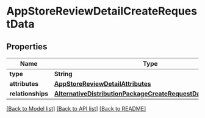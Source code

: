 # AppStoreReviewDetailCreateRequestData

## Properties
Name | Type | Description | Notes
------------ | ------------- | ------------- | -------------
**type** | **String** |  | 
**attributes** | [**AppStoreReviewDetailAttributes**](AppStoreReviewDetailAttributes.md) |  | [optional] 
**relationships** | [**AlternativeDistributionPackageCreateRequestDataRelationships**](AlternativeDistributionPackageCreateRequestDataRelationships.md) |  | 

[[Back to Model list]](../README.md#documentation-for-models) [[Back to API list]](../README.md#documentation-for-api-endpoints) [[Back to README]](../README.md)


